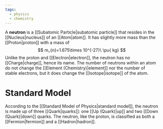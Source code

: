 ```yaml
---
tags:
  - physics
  - chemistry
---
```

A **neutron** is a [[Subatomic Particle|subatomic particle]] that resides in the [[Nucleus|nucleus]] of an [[Atom|atom]]. It has slightly more mass than the [[Proton|proton]] with a mass of
$$
m_{n}=1.675\times 10^{-27}\ \pu{ kg}
$$
Unlike the proton and [[Electron|electron]], the neutron has no [[Charge|charge]], hence its name. The number of neutrons within an atom do not change the [[Element (Chemistry)|element]] nor the number of stable electrons, but it does change the [[Isotope|isotope]] of the atom. 

# Standard Model

According to the [[Standard Model of Physics|standard model]], the neutron is made up of three [[Quark|quarks]]: one [[Up (Quark)|up]] and two [[Down (Quark)|down]] quarks. The neutron, like the proton, is classified as both a [[Fermion|fermion]] and a [[Hadron|hadron]].
